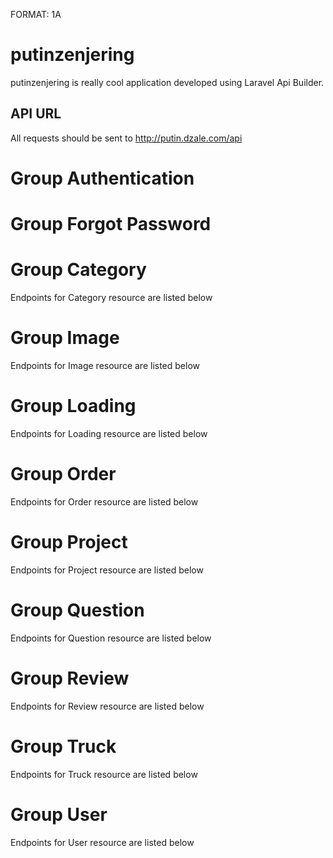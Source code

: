 FORMAT: 1A

# putinzenjering

putinzenjering is really cool application developed using Laravel Api Builder.

## API URL
All requests should be sent to http://putin.dzale.com/api

# Group Authentication

<!-- include(authentication.md) -->

# Group Forgot Password

<!-- include(forgot_password.md) -->

# Group Category
Endpoints for Category resource are listed below

<!-- include(categories.md) -->

# Group Image
Endpoints for Image resource are listed below

<!-- include(images.md) -->

# Group Loading
Endpoints for Loading resource are listed below

<!-- include(loadings.md) -->

# Group Order
Endpoints for Order resource are listed below

<!-- include(orders.md) -->

# Group Project
Endpoints for Project resource are listed below

<!-- include(projects.md) -->

# Group Question
Endpoints for Question resource are listed below

<!-- include(questions.md) -->

# Group Review
Endpoints for Review resource are listed below

<!-- include(reviews.md) -->

# Group Truck
Endpoints for Truck resource are listed below

<!-- include(trucks.md) -->

# Group User
Endpoints for User resource are listed below

<!-- include(users.md) -->



<!-- include(data_structures.md) -->